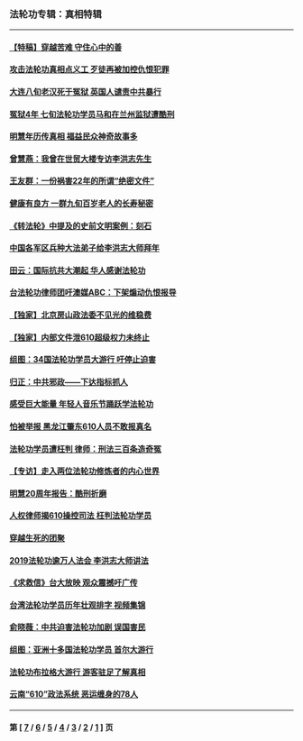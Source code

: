 ### 法轮功专辑：真相特辑
---
#### [【特稿】穿越苦难 守住心中的善](../../pages/nf4389/n13784979.md?08090430) 
#### [攻击法轮功真相点义工 歹徒再被加控仇恨犯罪](../../pages/nf4389/n13601019.md?08090430) 
#### [大连八旬老汉死于冤狱 英国人谴责中共暴行](../../pages/nf4389/n13480118.md?08090430) 
#### [冤狱4年 七旬法轮功学员马和在兰州监狱遭酷刑](../../pages/nf4389/n13304688.md?08090430) 
#### [明慧年历传真相 福益民众神奇故事多](../../pages/nf4389/n13294545.md?08090430) 
#### [曾慧燕：我曾在世贸大楼专访李洪志先生](../../pages/nf4389/n12898729.md?08090430) 
#### [王友群：一份祸害22年的所谓“绝密文件”](../../pages/nf4389/n12871750.md?08090430) 
#### [健康有良方 一群九旬百岁老人的长寿秘密](../../pages/nf4389/n12847475.md?08090430) 
#### [《转法轮》中提及的史前文明案例：刻石](../../pages/nf4389/n12758577.md?08090430) 
#### [中国各军区兵种大法弟子给李洪志大师拜年](../../pages/nf4389/n12750047.md?08090430) 
#### [田云：国际抗共大潮起 华人感谢法轮功](../../pages/nf4389/n12357708.md?08090430) 
#### [台法轮功律师团吁澳媒ABC：下架煽动仇恨报导](../../pages/nf4389/n12279917.md?08090430) 
#### [【独家】北京房山政法委不见光的维稳费](../../pages/nf4389/n12031979.md?08090430) 
#### [【独家】内部文件泄610超级权力未终止](../../pages/nf4389/n12023895.md?08090430) 
#### [组图：34国法轮功学员大游行 吁停止迫害](../../pages/nf4389/n11492658.md?08090430) 
#### [归正：中共邪政——下达指标抓人](../../pages/nf4389/n11474770.md?08090430) 
#### [感受巨大能量 年轻人音乐节踊跃学法轮功](../../pages/nf4389/n11441981.md?08090430) 
#### [怕被举报 黑龙江肇东610人员不敢报真名](../../pages/nf4389/n11436499.md?08090430) 
#### [法轮功学员遭枉判 律师：刑法三百条造奇冤](../../pages/nf4389/n11433943.md?08090430) 
#### [【专访】走入两位法轮功修炼者的内心世界](../../pages/nf4389/n11415623.md?08090430) 
#### [明慧20周年报告：酷刑折磨](../../pages/nf4389/n11387954.md?08090430) 
#### [人权律师揭610操控司法 枉判法轮功学员](../../pages/nf4389/n11313370.md?08090430) 
#### [穿越生死的团聚](../../pages/nf4389/n11258922.md?08090430) 
#### [2019法轮功逾万人法会 李洪志大师讲法](../../pages/nf4389/n11265303.md?08090430) 
#### [《求救信》台大放映 观众震撼吁广传](../../pages/nf4389/n10922251.md?08090430) 
#### [台湾法轮功学员历年壮观排字 视频集锦](../../pages/nf4389/n10878789.md?08090430) 
#### [俞晓薇：中共迫害法轮功加剧 误国害民](../../pages/nf4389/n10859260.md?08090430) 
#### [组图：亚洲十多国法轮功学员 首尔大游行](../../pages/nf4389/n10781149.md?08090430) 
#### [法轮功布拉格大游行 游客驻足了解真相](../../pages/nf4389/n10749360.md?08090430) 
#### [云南“610”政法系统 恶运缠身的78人](../../pages/nf4389/n10747534.md?08090430) 

---
#### 第 [ [7](./7.md?08090430) / [6](./6.md?08090430) / [5](./5.md?08090430) / [4](./4.md?08090430) / [3](./3.md?08090430) / [2](./2.md?08090430) / [1](./1.md?08090430) ] 页
